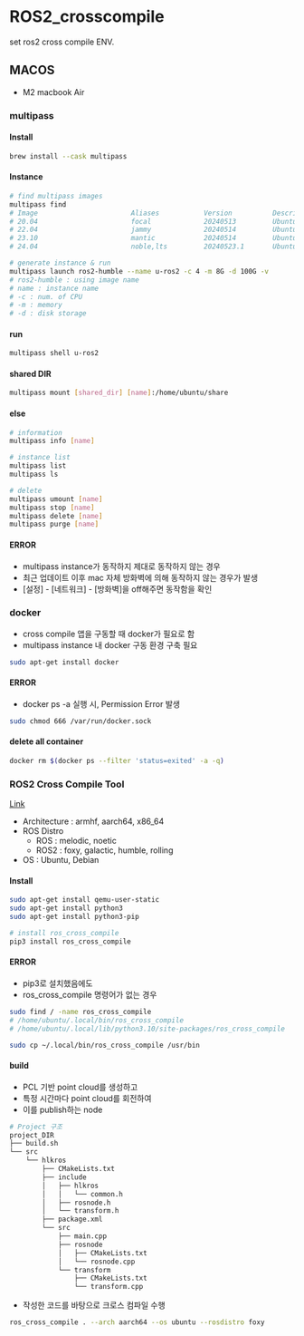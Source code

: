 # ROS2_crosscompile

set ros2 cross compile ENV.

## MACOS

- M2 macbook Air

### multipass

#### Install

```bash
brew install --cask multipass
```

#### Instance

```bash
# find multipass images
multipass find
# Image                       Aliases           Version          Description
# 20.04                       focal             20240513         Ubuntu 20.04 LTS
# 22.04                       jammy             20240514         Ubuntu 22.04 LTS
# 23.10                       mantic            20240514         Ubuntu 23.10
# 24.04                       noble,lts         20240523.1       Ubuntu 24.04 LTS

# generate instance & run
multipass launch ros2-humble --name u-ros2 -c 4 -m 8G -d 100G -v
# ros2-humble : using image name
# name : instance name
# -c : num. of CPU
# -m : memory
# -d : disk storage
```

#### run

```bash
multipass shell u-ros2
```

#### shared DIR

```bash
multipass mount [shared_dir] [name]:/home/ubuntu/share
```

#### else

```bash
# information
multipass info [name]

# instance list
multipass list
multipass ls

# delete
multipass umount [name]
multipass stop [name]
multipass delete [name]
multipass purge [name]
```

#### ERROR

- multipass instance가 동작하지 제대로 동작하지 않는 경우
- 최근 업데이트 이후 mac 자체 방화벽에 의해 동작하지 않는 경우가 발생
- [설정] - [네트워크] - [방화벽]을 off해주면 동작함을 확인

### docker

- cross compile 앱을 구동할 때 docker가 필요로 함
- multipass instance 내 docker 구동 환경 구축 필요

```bash
sudo apt-get install docker
```

#### ERROR

- docker ps -a 실행 시, Permission Error 발생

```bash
sudo chmod 666 /var/run/docker.sock
```

#### delete all container

```bash
docker rm $(docker ps --filter 'status=exited' -a -q)
```

### ROS2 Cross Compile Tool

[Link](https://github.com/ros-tooling/cross_compile)

- Architecture : armhf, aarch64, x86_64
- ROS Distro
  - ROS : melodic, noetic
  - ROS2 : foxy, galactic, humble, rolling
- OS : Ubuntu, Debian

#### Install

```bash
sudo apt-get install qemu-user-static
sudo apt-get install python3
sudo apt-get install python3-pip

# install ros_cross_compile
pip3 install ros_cross_compile
```

#### ERROR

- pip3로 설치했음에도
- ros_cross_compile 명령어가 없는 경우

```bash
sudo find / -name ros_cross_compile
# /home/ubuntu/.local/bin/ros_cross_compile
# /home/ubuntu/.local/lib/python3.10/site-packages/ros_cross_compile

sudo cp ~/.local/bin/ros_cross_compile /usr/bin
```

#### build

- PCL 기반 point cloud를 생성하고 
- 특정 시간마다 point cloud를 회전하여
- 이를 publish하는 node

```bash
# Project 구조
project_DIR
├── build.sh
└── src
    └── hlkros
        ├── CMakeLists.txt
        ├── include
        │   ├── hlkros
        │   │   └── common.h
        │   ├── rosnode.h
        │   └── transform.h
        ├── package.xml
        └── src
            ├── main.cpp
            ├── rosnode
            │   ├── CMakeLists.txt
            │   └── rosnode.cpp
            └── transform
                ├── CMakeLists.txt
                └── transform.cpp
```

- 작성한 코드를 바탕으로 크로스 컴파일 수행

```bash
ros_cross_compile . --arch aarch64 --os ubuntu --rosdistro foxy
```

